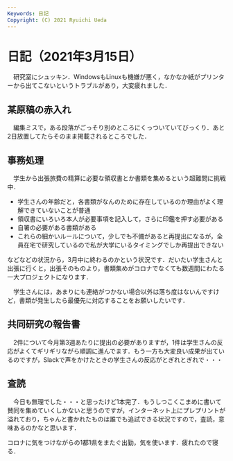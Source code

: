 ```yaml
---
Keywords: 日記
Copyright: (C) 2021 Ryuichi Ueda
---
```


# 日記（2021年3月15日）

　研究室にシュッキン．WindowsもLinuxも機嫌が悪く，なかなか紙がプリンターから出てこないというトラブルがあり，大変疲れました．

## 某原稿の赤入れ

　編集ミスで，ある段落がごっそり別のところにくっついていてびっくり．あと2日放置してたらそのまま掲載されるところでした．

## 事務処理

　学生から出張旅費の精算に必要な領収書とか書類を集めるという超難問に挑戦中．

* 学生さんの年齢だと，各書類がなんのために存在しているのか理由がよく理解できていないことが普通
* 領収書にいろいろ本人が必要事項を記入して，さらに印鑑を押す必要がある
* 自署の必要がある書類がある
* これらの細かいルールについて，少しでも不備があると再提出になるが，全員在宅で研究しているので私が大学にいるタイミングでしか再提出できない

などなどの状況から，3月中に終わるのかという状況です．だいたい学生さんと出張に行くと，出張そのものより，書類集めがコロナでなくても数週間にわたる一大プロジェクトになります．

　学生さんには，あまりにも連絡がつかない場合以外は落ち度はないんですけど，書類が発生したら最優先に対応することをお願いしたいです．

## 共同研究の報告書

　2件について今月第3週あたりに提出の必要がありますが，1件は学生さんの反応がよくてギリギリながら順調に進んでます．もう一方も大変良い成果が出ているのですが，Slackで声をかけたときの学生さんの反応がとぎれとぎれで・・・

## 査読

　今日も無理でした・・・と思ったけど1本完了．もうしつこくこまめに書いて賛同を集めていくしかないと思うのですが，インターネット上にプレプリントが溢れており，ちゃんと書かれたものは誰でも追試できる状況ですので，査読，意味あるのかなと思います．


コロナに気をつけながらの1都1県をまたぐ出勤，気を使います．疲れたので寝る．
